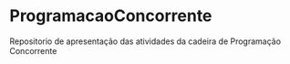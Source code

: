 # ProgramacaoConcorrente
Repositorio de apresentação das atividades da cadeira de Programação Concorrente
